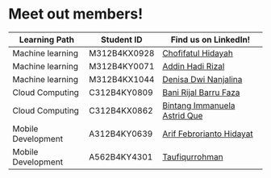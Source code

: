 # Meet out members!

| Learning Path       | Student ID    | Find us on LinkedIn!  |
|---------------------| ------------- | ----------------------|
| Machine learning    | M312B4KX0928  | [Chofifatul Hidayah](https://www.linkedin.com/in/chofifatul-hidayah-011749245/) |
| Machine learning    | M312B4KY0071  | [Addin Hadi Rizal](https://www.linkedin.com/in/addin-hadi-rizal/) |
| Machine learning    | M312B4KX1044  | [Denisa Dwi Nanjalina](https://www.linkedin.com/in/denisa-dwi-nanjalina-951a41206/) |
| Cloud Computing     | C312B4KY0809  | [Bani Rijal Barru Faza](https://www.linkedin.com/in/bani-rijal-81a430282/) |
| Cloud Computing     | C312B4KX0862  | [Bintang Immanuela Astrid Que](https://www.linkedin.com/in/bintang-que-9919b92b5/) |
| Mobile Development  | A312B4KY0639  | [Arif Febrorianto Hidayat](https://www.linkedin.com/in/arif-febrorianto-hidayat-b5a81b154/) |
| Mobile Development  | A562B4KY4301  | [Taufiqurrohman](https://www.linkedin.com/in/taufiqurrohman03/) |
